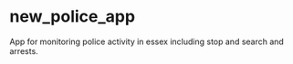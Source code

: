 # new_police_app
App for monitoring police activity in essex including stop and search and arrests.
